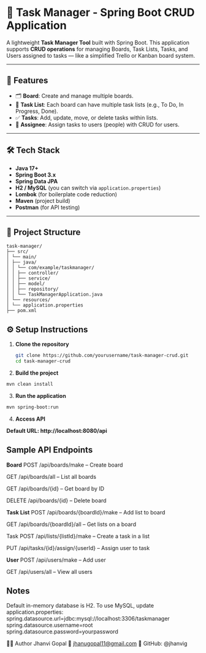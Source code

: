 # 🧠 Task Manager - Spring Boot CRUD Application

A lightweight **Task Manager Tool** built with Spring Boot. This application supports **CRUD operations** for managing Boards, Task Lists, Tasks, and Users assigned to tasks — like a simplified Trello or Kanban board system.

---

## 🚀 Features

- 🗂️ **Board**: Create and manage multiple boards.
- 📝 **Task List**: Each board can have multiple task lists (e.g., To Do, In Progress, Done).
- ✅ **Tasks**: Add, update, move, or delete tasks within lists.
- 👤 **Assignee**: Assign tasks to users (people) with CRUD for users.

---

## 🛠️ Tech Stack

- **Java 17+**
- **Spring Boot 3.x**
- **Spring Data JPA**
- **H2 / MySQL** (you can switch via `application.properties`)
- **Lombok** (for boilerplate code reduction)
- **Maven** (project build)
- **Postman** (for API testing)

---

## 📁 Project Structure
```
task-manager/
├── src/
│ └── main/
│ ├── java/
│ │ └── com/example/taskmanager/
│ │ ├── controller/
│ │ ├── service/
│ │ ├── model/
│ │ ├── repository/
│ │ └── TaskManagerApplication.java
│ └── resources/
│ └── application.properties
├── pom.xml
```

## ⚙️ Setup Instructions

1. **Clone the repository**
   ```bash
   git clone https://github.com/yourusername/task-manager-crud.git
   cd task-manager-crud
   ```

2. **Build the project**

```bash
mvn clean install
```

3. **Run the application**

```bash
mvn spring-boot:run
```

4. **Access API**

**Default URL: http://localhost:8080/api**

## Sample API Endpoints
**Board**
POST /api/boards/make – Create board

GET /api/boards/all – List all boards

GET /api/boards/{id} – Get board by ID

DELETE /api/boards/{id} – Delete board

**Task List**
POST /api/boards/{boardId}/make – Add list to board

GET /api/boards/{boardId}/all – Get lists on a board

Task
POST /api/lists/{listId}/make – Create a task in a list

PUT /api/tasks/{id}/assign/{userId} – Assign user to task

**User**
POST /api/users/make – Add user

GET /api/users/all – View all users

## Notes
Default in-memory database is H2.
To use MySQL, update application.properties:
spring.datasource.url=jdbc:mysql://localhost:3306/taskmanager
spring.datasource.username=root
spring.datasource.password=yourpassword

🙋‍♀️ Author
Jhanvi Gopal
📧 jhanugopal11@gmail.com
📌 GitHub: @jhanvig





